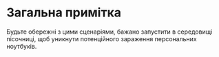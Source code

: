 # Загальна примітка

Будьте обережні з цими сценаріями, бажано запустити в середовищі пісочниці, щоб уникнути потенційного зараження персональних ноутбуків.
